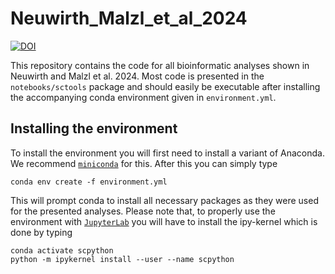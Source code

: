 # Neuwirth_Malzl_et_al_2024
[![DOI](https://zenodo.org/badge/698192309.svg)](https://zenodo.org/doi/10.5281/zenodo.10849496)

This repository contains the code for all bioinformatic analyses shown in Neuwirth and Malzl et al. 2024. 
Most code is presented in the `notebooks/sctools` package and should easily be executable after installing the accompanying conda environment
given in `environment.yml`.

## Installing the environment
To install the environment you will first need to install a variant of Anaconda. We recommend [`miniconda`](https://docs.anaconda.com/free/miniconda/) for this.
After this you can simply type
```
conda env create -f environment.yml
```
This will prompt conda to install all necessary packages as they were used for the presented analyses. Please note that, to properly use the environment with [`JupyterLab`](https://jupyter.org/)
you will have to install the ipy-kernel which is done by typing
```
conda activate scpython
python -m ipykernel install --user --name scpython
```
